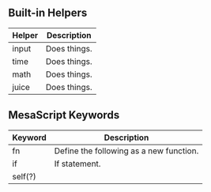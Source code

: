 
## Built-in Helpers

| Helper | Description |
| -- | -- |
| input | Does things. |
| time | Does things. |
| math | Does things. |
| juice | Does things. |


## MesaScript Keywords

| Keyword | Description |
| -- | -- |
| fn | Define the following as a new function. |
| if | If statement. |
| self(?) |  |
